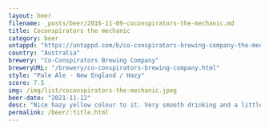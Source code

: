 ```yaml
---
layout: beer
filename: _posts/beer/2016-11-09-coconspirators-the-mechanic.md
title: Coconspirators the mechanic
category: beer
untappd: "https://untappd.com/b/co-conspirators-brewing-company-the-mechanic/4222107"
country: "Australia"
brewery: "Co-Conspirators Brewing Company"
breweryURL: "/brewery/co-conspirators-brewing-company.html"
style: "Pale Ale - New England / Hazy"
score: 7.5
img: /img/list/coconspirators-the-mechanic.jpeg
beer-date: "2021-11-12"
desc: "Nice hazy yellow colour to it. Very smooth drinking and a little creamy"
permalink: /beer/:title.html
---
```

